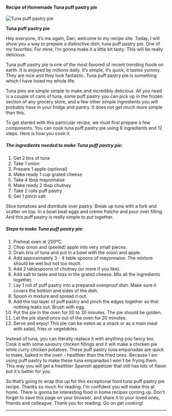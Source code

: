             

#### Recipe of Homemade Tuna puff pastry pie

![Tuna puff pastry pie](https://img-global.cpcdn.com/recipes/6657531500822528/751x532cq70/tuna-puff-pastry-pie-recipe-main-photo.jpg)

**Tuna puff pastry pie**

Hey everyone, it’s me again, Dan, welcome to my recipe site. Today, I will show you a way to prepare a distinctive dish, tuna puff pastry pie. One of my favorites. For mine, I’m gonna make it a little bit tasty. This will be really delicious.

Tuna puff pastry pie is one of the most favored of recent trending foods on earth. It is enjoyed by millions daily. It’s simple, it’s quick, it tastes yummy. They are nice and they look fantastic. Tuna puff pastry pie is something which I have loved my whole life.

Tuna pies are simple simple to make and incredibly delicious. All you need is a couple of cans of tuna, some puff pastry you can pick up in the frozen section of any grocery store, and a few other simple ingredients you will probably have in your fridge and pantry. It does not get much more simple than this.

To get started with this particular recipe, we must first prepare a few components. You can cook tuna puff pastry pie using 8 ingredients and 12 steps. Here is how you cook it.

##### The ingredients needed to make Tuna puff pastry pie:

1.  Get 2 tins of tuna
2.  Take 1 onion
3.  Prepare 1 apple (optional)
4.  Make ready 1 cup grated cheese
5.  Take 4 tbsp mayonnaise
6.  Make ready 2 tbsp chutney
7.  Take 2 rolls puff pastry
8.  Get 1 pinch salt

Slice tomatoes and distribute over pastry. Break up tuna with a fork and scatter on top. In a bowl beat eggs and crème fraîche and pour over filling. And this puff pastry is really simple to put together.

##### Steps to make Tuna puff pastry pie:

1.  Preheat oven at 200°C.
2.  Chop onion and (peeled) apple into very small pieces.
3.  Drain tins of tuna and put in a bowl with the onion and apple.
4.  Add approximately 3 - 4 table spoons of mayonnaise. The mixture should be wet but not too much.
5.  Add 2 tablespoons of chutney (or more if you like).
6.  Add salt to taste and toss in the grated cheese. Mix all the ingredients together.
7.  Lay 1 roll of puff pastry into a prepared ovenproof dish. Make sure it covers the bottom and sides of the dish.
8.  Spoon in mixture and spread it out.
9.  Add the top layer of puff pastry and pinch the edges together so that nothing leaks out. Brush with egg.
10.  Put the pie in the oven for 20 to 30 minutes. The pie should be golden.
11.  Let the pie stand once out of the oven for 20 minutes.
12.  Serve and enjoy! This pie can be eaten as a snack or as a main meal with salad, fries or vegetables.

Instead of tuna, you can literally replace it with anything you fancy too. Cook it with some savoury chicken fillings and it will make a chicken pie while curry chicken potatoes. These puff pastry tuna empanadas are quick to make, baked in the oven - healthier than the fried ones. Because I am using puff pastry to make these tuna empanadas I won't be frying them. This way you will get a healthier Spanish appetizer that still has lots of flavor but it's better for you.

So that’s going to wrap this up for this exceptional food tuna puff pastry pie recipe. Thanks so much for reading. I’m confident you will make this at home. There is gonna be interesting food in home recipes coming up. Don’t forget to save this page on your browser, and share it to your loved ones, friends and colleague. Thank you for reading. Go on get cooking!

* * *